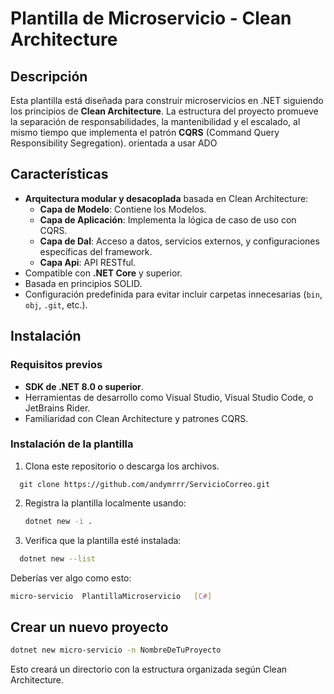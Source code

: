 # Plantilla de Microservicio - Clean Architecture

## Descripción
Esta plantilla está diseñada para construir microservicios en .NET siguiendo los principios de **Clean Architecture**. La estructura del proyecto promueve la separación de responsabilidades, la mantenibilidad y el escalado, al mismo tiempo que implementa el patrón **CQRS** (Command Query Responsibility Segregation). orientada a usar ADO

## Características
- **Arquitectura modular y desacoplada** basada en Clean Architecture:
  - **Capa de Modelo**: Contiene los Modelos.
  - **Capa de Aplicación**: Implementa la lógica de caso de uso con CQRS.
  - **Capa de Dal**: Acceso a datos, servicios externos, y configuraciones específicas del framework.
  - **Capa Api**: API RESTful.
- Compatible con **.NET Core** y superior.
- Basada en principios SOLID.
- Configuración predefinida para evitar incluir carpetas innecesarias (`bin`, `obj`, `.git`, etc.).

## Instalación
### Requisitos previos
- **SDK de .NET 8.0 o superior**.
- Herramientas de desarrollo como Visual Studio, Visual Studio Code, o JetBrains Rider.
- Familiaridad con Clean Architecture y patrones CQRS.

### Instalación de la plantilla
1. Clona este repositorio o descarga los archivos.
  ```
    git clone https://github.com/andymrrr/ServicioCorreo.git
  ```
2. Registra la plantilla localmente usando:
   ```bash
   dotnet new -i .
   ```
3. Verifica que la plantilla esté instalada:
```bash
  dotnet new --list
```
Deberías ver algo como esto:
```bash
micro-servicio  PlantillaMicroservicio   [C#] 
```
## Crear un nuevo proyecto
```bash
dotnet new micro-servicio -n NombreDeTuProyecto
```
Esto creará un directorio con la estructura organizada según Clean Architecture.





   

